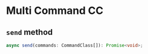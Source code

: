 # Multi Command CC

## `send` method

```ts
async send(commands: CommandClass[]): Promise<void>;
```
